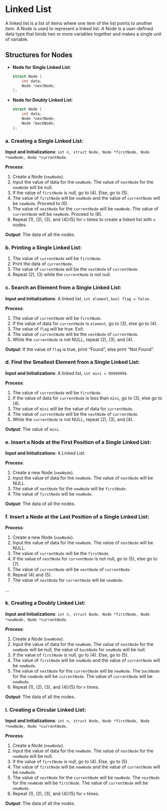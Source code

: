 # Linked List

A linked list is a list of items where one item of the list points to another item. A Node is used to represent a linked list. A Node is a user-defined data type that binds two or more variables together and makes a single unit of variable.

## Structures for Nodes

- **Node for Single Linked List**:
    ```c
    struct Node {
        int data;
        Node *nextNode;
    };
    ```

- **Node for Doubly Linked List**:
    ```c
    struct Node {
        int data;
        Node *nextNode;
        Node *backNode;
    };
    ```

### a. Creating a Single Linked List:

**Input and Initializations**: `int n, struct Node, Node *firstNode, Node *newNode, Node *currentNode`.

**Process**:
1. Create a Node (`newNode`).
2. Input the value of data for the `newNode`. The value of `nextNode` for the `newNode` will be null.
3. If the value of `firstNode` is null, go to (4). Else, go to (5).
4. The value of `firstNode` will be `newNode` and the value of `currentNode` will be `newNode`. Proceed to (6).
5. The value of `nextNode` for the `currentNode` will be `newNode`. The value of `currentNode` will be `newNode`. Proceed to (6).
6. Repeat (1), (2), (3), and (4)/(5) for `n` times to create a linked list with `n` nodes.

**Output**: The data of all the nodes.

### b. Printing a Single Linked List:

1. The value of `currentNode` will be `firstNode`.
2. Print the data of `currentNode`.
3. The value of `currentNode` will be the `nextNode` of `currentNode`.
4. Repeat (2), (3) while the `currentNode` is not null.

### c. Search an Element from a Single Linked List:

**Input and Initializations**: A linked list, `int element`, `bool flag = false`.

**Process**:
1. The value of `currentNode` will be `firstNode`.
2. If the value of data for `currentNode` is `element`, go to (3), else go to (4).
3. The value of `flag` will be true. Exit.
4. The value of `currentNode` will be the `nextNode` of `currentNode`.
5. While the `currentNode` is not NULL, repeat (2), (3), and (4).

**Output**: If the value of `flag` is true, print “Found”, else print “Not Found”.

### d. Find the Smallest Element from a Single Linked List:

**Input and Initializations**: A linked list, `int mini = 99999999`.

**Process**:
1. The value of `currentNode` will be `firstNode`.
2. If the value of data for `currentNode` is less than `mini`, go to (3), else go to (4).
3. The value of `mini` will be the value of data for `currentNode`.
4. The value of `currentNode` will be the `nextNode` of `currentNode`.
5. While the `currentNode` is not NULL, repeat (2), (3), and (4).

**Output**: The value of `mini`.

### e. Insert a Node at the First Position of a Single Linked List:

**Input and Initializations**: A Linked List.

**Process**:
1. Create a new Node (`newNode`).
2. Input the value of data for the `newNode`. The value of `nextNode` will be NULL.
3. The value of `nextNode` for the `newNode` will be `firstNode`.
4. The value of `firstNode` will be `newNode`.

**Output**: The data of all the nodes.

### f. Insert a Node at the Last Position of a Single Linked List:

**Process**:
1. Create a new Node (`newNode`).
2. Input the value of data for the `newNode`. The value of `nextNode` will be NULL.
3. The value of `currentNode` will be the `firstNode`.
4. If the value of `nextNode` for `currentNode` is not null, go to (5), else go to (7).
5. The value of `currentNode` will be `nextNode` of `currentNode`.
6. Repeat (4) and (5).
7. The value of `nextNode` for `currentNode` will be `newNode`.

...

### k. Creating a Doubly Linked List:

**Input and Initializations**: `int n, struct Node, Node *firstNode, Node *newNode, Node *currentNode`.

**Process**:
1. Create a Node (`newNode`).
2. Input the value of data for the `newNode`. The value of `nextNode` for the `newNode` will be null, the value of `backNode` for `newNode` will be null.
3. If the value of `firstNode` is null, go to (4). Else, go to (5).
4. The value of `firstNode` will be `newNode` and the value of `currentNode` will be `newNode`.
5. The value of `nextNode` for the `currentNode` will be `newNode`. The `backNode` for the `newNode` will be `currentNode`. The value of `currentNode` will be `newNode`.
6. Repeat (1), (2), (3), and (4)/(5) for `n` times.

**Output**: The data of all the nodes.

### l. Creating a Circular Linked List:

**Input and Initializations**: `int n, struct Node, Node *firstNode, Node *newNode, Node *currentNode`.

**Process**:
1. Create a Node (`newNode`).
2. Input the value of data for the `newNode`. The value of `nextNode` for the `newNode` will be null.
3. If the value of `firstNode` is null, go to (4). Else, go to (5).
4. The value of `firstNode` will be `newNode` and the value of `currentNode` will be `newNode`.
5. The value of `nextNode` for the `currentNode` will be `newNode`. The `nextNode` for the `newNode` will be `firstNode`. The value of `currentNode` will be `newNode`.
6. Repeat (1), (2), (3), and (4)/(5) for `n` times.

**Output**: The data of all the nodes.


